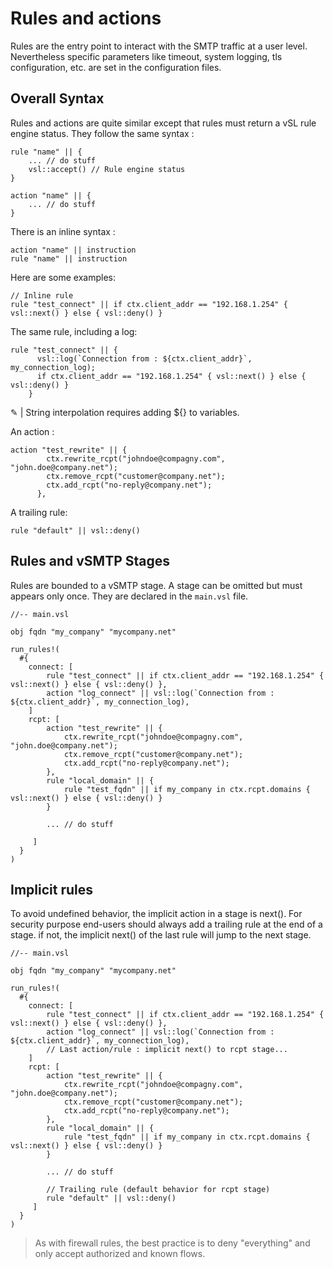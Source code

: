 # Rules and actions

Rules are the entry point to interact with the SMTP traffic at a user level.
Nevertheless specific parameters like timeout, system logging, tls configuration, etc. are set in the configuration files.

## Overall Syntax

Rules and actions are quite similar except that rules must return a vSL rule engine status.
They follow the same syntax :

```rust,ignore
rule "name" || {
    ... // do stuff
    vsl::accept() // Rule engine status
}
```

```rust,ignore
action "name" || {
    ... // do stuff
}
```

There is an inline syntax :

```rust,ignore
action "name" || instruction
rule "name" || instruction
```

Here are some examples:

```rust,ignore
// Inline rule
rule "test_connect" || if ctx.client_addr == "192.168.1.254" { vsl::next() } else { vsl::deny() }
```

The same rule, including a log:

```rust,ignore
rule "test_connect" || {
      vsl::log(`Connection from : ${ctx.client_addr}`, my_connection_log);
      if ctx.client_addr == "192.168.1.254" { vsl::next() } else { vsl::deny() }
    }
```

&#9998; | String interpolation requires adding ${} to variables.

An action :

```rust,ignore
action "test_rewrite" || {
        ctx.rewrite_rcpt("johndoe@compagny.com", "john.doe@company.net");
        ctx.remove_rcpt("customer@company.net");
        ctx.add_rcpt("no-reply@company.net");
      },
```

A trailing rule:

```rust,ignore
rule "default" || vsl::deny() 
```

## Rules and vSMTP Stages

Rules are bounded to a vSMTP stage. A stage can be omitted but must appears only once. They are declared in the `main.vsl` file.

```rust,ignore
//-- main.vsl

obj fqdn "my_company" "mycompany.net"

run_rules!(
  #{
    connect: [ 
        rule "test_connect" || if ctx.client_addr == "192.168.1.254" { vsl::next() } else { vsl::deny() },
        action "log_connect" || vsl::log(`Connection from : ${ctx.client_addr}`, my_connection_log),
    ]
    rcpt: [
        action "test_rewrite" || {
            ctx.rewrite_rcpt("johndoe@compagny.com", "john.doe@company.net");
            ctx.remove_rcpt("customer@company.net");
            ctx.add_rcpt("no-reply@company.net");
        },
        rule "local_domain" || {
            rule "test_fqdn" || if my_company in ctx.rcpt.domains { vsl::next() } else { vsl::deny() }
        }
        
        ... // do stuff

     ]
  }
)
```

## Implicit rules

To avoid undefined behavior, the implicit action in a stage is next().
For security purpose end-users should always add a trailing rule at the end of a stage. if not, the implicit next() of the last rule will jump to the next stage.

```rust,ignore
//-- main.vsl

obj fqdn "my_company" "mycompany.net"

run_rules!(
  #{
    connect: [ 
        rule "test_connect" || if ctx.client_addr == "192.168.1.254" { vsl::next() } else { vsl::deny() },
        action "log_connect" || vsl::log(`Connection from : ${ctx.client_addr}`, my_connection_log),
        // Last action/rule : implicit next() to rcpt stage...
    ]
    rcpt: [
        action "test_rewrite" || {
            ctx.rewrite_rcpt("johndoe@compagny.com", "john.doe@company.net");
            ctx.remove_rcpt("customer@company.net");
            ctx.add_rcpt("no-reply@company.net");
        },
        rule "local_domain" || {
            rule "test_fqdn" || if my_company in ctx.rcpt.domains { vsl::next() } else { vsl::deny() }
        }
        
        ... // do stuff
        
        // Trailing rule (default behavior for rcpt stage)
        rule "default" || vsl::deny() 
     ]
  }
)
```

> As with firewall rules, the best practice is to deny "everything" and only accept authorized and known flows.
